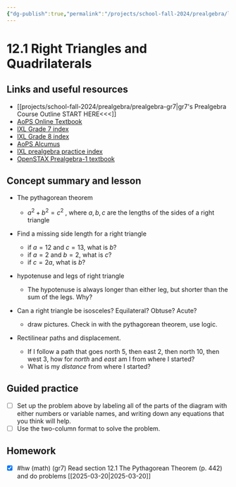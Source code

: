 ```yaml
---
{"dg-publish":true,"permalink":"/projects/school-fall-2024/prealgebra/lessons/12-1-right-triangles/"}
---
```



#  12.1 Right Triangles and Quadrilaterals

## Links and useful resources 

- [[projects/school-fall-2024/prealgebra/prealgebra-gr7\|gr7's Prealgebra Course Outline START HERE<<<]]
- [AoPS Online Textbook](https://artofproblemsolving.com/ebooks/prealgebra-ebook/c0toc)
- [IXL Grade 7 index](https://www.ixl.com/math/grade-7)
- [IXL Grade 8 index](https://www.ixl.com/math/grade-8)
- [AoPS Alcumus](https://artofproblemsolving.com/teacher/students)
- [IXL prealgebra practice index](https://www.ixl.com/math/grade-7)
- [OpenSTAX Prealgebra-1 textbook](https://openstax.org/books/prealgebra-2e/pages/1-introduction)



## Concept summary and lesson


- The pythagorean theorem 
    - $a^2+b^2 = c^2$ , where $a,b,c$ are the lengths of the sides of a right triangle
  
- Find a missing side length for a right triangle 
    - if $a = 12$ and $c=13$, what is $b$?
    - if $a=2$ and $b=2$, what is $c$?
    - if $c = 2a$, what is $b$?
- hypotenuse and legs of right triangle 
    - The hypotenuse is always longer than either leg, but shorter than the sum of the legs. Why?
- Can a right triangle be isosceles? Equilateral? Obtuse? Acute? 
    - draw pictures. Check in with the pythagorean theorem, use logic.
- Rectilinear paths and displacement. 
    - If I follow a path that goes north 5, then east 2, then north 10, then west 3, how for *north* and *east* am I from where I started?
    - What is my *distance* from where  I started?

## Guided practice

- [ ] Set up the problem above by labeling all of the parts of the diagram with either numbers or variable names, and writing down any equations that you think will help.  
- [ ] Use the two-column format to solve the problem.  

## Homework

- [x] #hw (math) (gr7) Read section 12.1 The Pythagorean Theorem (p. 442) and do problems [[2025-03-20\|2025-03-20]]
